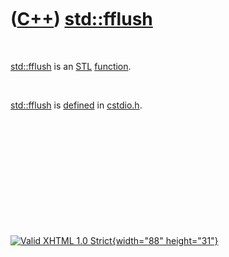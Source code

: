 



 

 

 

 

 

([C++](Cpp.htm)) [std::fflush](CppFflush.htm)
=============================================

 

[std::fflush](CppFflush.htm) is an [STL](CppStl.htm)
[function](CppFunction.htm).

 

[std::fflush](CppFflush.htm) is [defined](CppDefinition.htm) in
[cstdio.h](CppCstdioH.htm).

 

 

 

 

 





 

[![Valid XHTML 1.0 Strict](valid-xhtml10.png){width="88"
height="31"}](http://validator.w3.org/check?uri=referer)
